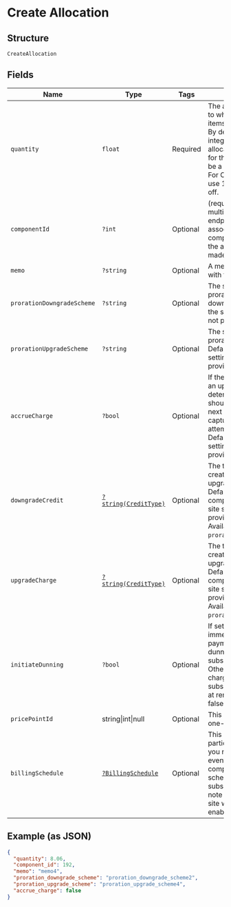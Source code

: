 
# Create Allocation

## Structure

`CreateAllocation`

## Fields

| Name | Type | Tags | Description | Getter | Setter |
|  --- | --- | --- | --- | --- | --- |
| `quantity` | `float` | Required | The allocated quantity to which to set the line-items allocated quantity. By default, this is an integer. If decimal allocations are enabled for the component, it will be a decimal number. For On/Off components, use 1for on and 0 for off. | getQuantity(): float | setQuantity(float quantity): void |
| `componentId` | `?int` | Optional | (required for the multiple allocations endpoint) The id associated with the component for which the allocation is being made | getComponentId(): ?int | setComponentId(?int componentId): void |
| `memo` | `?string` | Optional | A memo to record along with the allocation | getMemo(): ?string | setMemo(?string memo): void |
| `prorationDowngradeScheme` | `?string` | Optional | The scheme used if the proration is a downgrade. Defaults to the site setting if one is not provided. | getProrationDowngradeScheme(): ?string | setProrationDowngradeScheme(?string prorationDowngradeScheme): void |
| `prorationUpgradeScheme` | `?string` | Optional | The scheme used if the proration is an upgrade. Defaults to the site setting if one is not provided. | getProrationUpgradeScheme(): ?string | setProrationUpgradeScheme(?string prorationUpgradeScheme): void |
| `accrueCharge` | `?bool` | Optional | If the change in cost is an upgrade, this determines if the charge should accrue to the next renewal or if capture should be attempted immediately. Defaults to the site setting if one is not provided. | getAccrueCharge(): ?bool | setAccrueCharge(?bool accrueCharge): void |
| `downgradeCredit` | [`?string(CreditType)`](../../doc/models/credit-type.md) | Optional | The type of credit to be created when upgrading/downgrading. Defaults to the component and then site setting if one is not provided.<br>Available values: `full`, `prorated`, `none`. | getDowngradeCredit(): ?string | setDowngradeCredit(?string downgradeCredit): void |
| `upgradeCharge` | [`?string(CreditType)`](../../doc/models/credit-type.md) | Optional | The type of credit to be created when upgrading/downgrading. Defaults to the component and then site setting if one is not provided.<br>Available values: `full`, `prorated`, `none`. | getUpgradeCharge(): ?string | setUpgradeCharge(?string upgradeCharge): void |
| `initiateDunning` | `?bool` | Optional | If set to true, if the immediate component payment fails, initiate dunning for the subscription.<br>Otherwise, leave the charges on the subscription to pay for at renewal. Defaults to false. | getInitiateDunning(): ?bool | setInitiateDunning(?bool initiateDunning): void |
| `pricePointId` | string\|int\|null | Optional | This is a container for one-of cases. | getPricePointId(): | setPricePointId( pricePointId): void |
| `billingSchedule` | [`?BillingSchedule`](../../doc/models/billing-schedule.md) | Optional | This attribute is particularly useful when you need to align billing events for different components on distinct schedules within a subscription. Please note this only works for site with Multifrequency enabled | getBillingSchedule(): ?BillingSchedule | setBillingSchedule(?BillingSchedule billingSchedule): void |

## Example (as JSON)

```json
{
  "quantity": 8.06,
  "component_id": 192,
  "memo": "memo4",
  "proration_downgrade_scheme": "proration_downgrade_scheme2",
  "proration_upgrade_scheme": "proration_upgrade_scheme4",
  "accrue_charge": false
}
```

